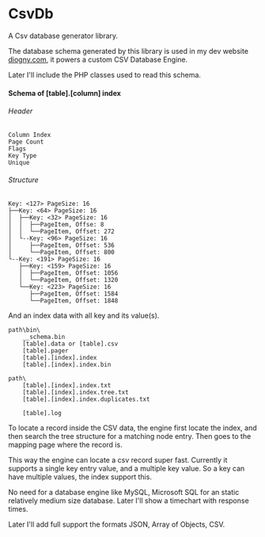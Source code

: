 ﻿# CsvDb
A Csv database generator library.


The database schema generated by this library is used in my dev website <a href="http://diogny.com/" target="_blank" title="My PHP website">diogny.com</a>, it powers a custom CSV Database Engine. 

Later I'll include the PHP classes used to read this schema.

#### Schema of [table].[column] index

###### Header

	Column Index
	Page Count
	Flags
	Key Type
	Unique

###### Structure

    Key: <127> PageSize: 16
	├──Key: <64> PageSize: 16
	│  ├──Key: <32> PageSize: 16
	│  │  ├──PageItem, Offse: 8
	│  │  └──PageItem, Offset: 272
	│  └--Key: <96> PageSize: 16
	│     ├──PageItem, Offset: 536
	│     └──PageItem, Offset: 800
	└--Key: <191> PageSize: 16
	   ├──Key: <159> PageSize: 16
	   │  ├──PageItem, Offset: 1056
	   │  └──PageItem, Offset: 1320
	   └──Key: <223> PageSize: 16
		  ├──PageItem, Offset: 1584
		  └──PageItem, Offset: 1848

And an index data with all key and its value(s).

	path\bin\
		__schema.bin
		[table].data or [table].csv
		[table].pager
		[table].[index].index
		[table].[index].index.bin
		
	path\
		[table].[index].index.txt
		[table].[index].index.tree.txt
		[table].[index].index.duplicates.txt
		
		[table].log

To locate a record inside the CSV data, the engine first locate the index, and then search the tree structure for a matching node entry. Then goes to the mapping page where the record is.

This way the engine can locate a csv record super fast. Currently it supports a single key entry value, and a multiple key value. So a key can have multiple values, the index support this.

No need for a database engine like MySQL, Microsoft SQL for an static relatively medium size database. Later I'll show a timechart with response times.

Later I'll add full support the formats JSON, Array of Objects, CSV.
